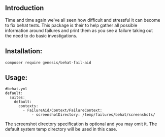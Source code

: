 Introduction
-------------

Time and time again we've all seen how difficult and stressful it can become to fix behat tests. This package is their to help gather
all possible information around failures and print them as you see a failure taking out the need to do basic investigations.

Installation:
-------------
```shell
composer require genesis/behat-fail-aid
```

Usage:
------

```gherkin
#behat.yml
default:
  suites:
    default:
      contexts:
        - FailureAid/Context/FailureContext:
            - screenshotDirectory: /temp/failures/behat/screenshots/
```

The screenshot directory specification is optional and you may omit it. The default system temp directory will be used in this case.